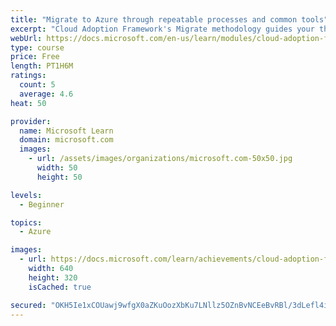 ```yaml
---
title: "Migrate to Azure through repeatable processes and common tools"
excerpt: "Cloud Adoption Framework's Migrate methodology guides your through migration to Azure using repeatable processes and common tools."
webUrl: https://docs.microsoft.com/en-us/learn/modules/cloud-adoption-framework-migrate/
type: course
price: Free
length: PT1H6M
ratings:
  count: 5
  average: 4.6
heat: 50

provider:
  name: Microsoft Learn
  domain: microsoft.com
  images:
    - url: /assets/images/organizations/microsoft.com-50x50.jpg
      width: 50
      height: 50

levels:
  - Beginner

topics:
  - Azure

images:
  - url: https://docs.microsoft.com/learn/achievements/cloud-adoption-framework-migrate-social.png
    width: 640
    height: 320
    isCached: true

secured: "OKH5Ie1xCOUawj9wfgX0aZKuOozXbKu7LNllz5OZnBvNCEeBvRBl/3dLefl4iwH/3AyDwvOKoS8gu6gJYUCe05q5u9SL2838gEGgdrxTIXJXEbElTjBGNyv0HV5AWigyBngw2cjlpFe0nQhp6F0dAaKGcUkL3QLRvseT91LnkKdmxV1IwSb30Wa0H7oxFYOZhxOJ4XTw86brqGAMOCIfvdDb9Ax3bGdKm9eaUW1jam8fycucxNnrdEvv5UpT066PGc+vIz1k2KhY+hoTQRJc79k0CChz11s3Ii7qFRKcT9ApftdyEzy2IrSVPj027ODHbhiOjDZhjeIkmaJV4cf21OrPIyC8QlM5/kurnqvi0kSDOEGmspRyJtoS9+6niUJOxdxiY14GnPaMC0YrGe0uwzHlU3aD0SU7SRjcPxIhQ3Y=;Qk9QELaooPMnO6Rj25qeUQ=="
---
```


